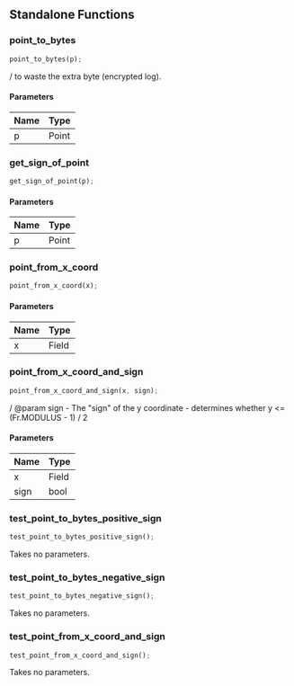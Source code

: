 ## Standalone Functions

### point_to_bytes

```rust
point_to_bytes(p);
```

/ to waste the extra byte (encrypted log).

#### Parameters
| Name | Type |
| --- | --- |
| p | Point |

### get_sign_of_point

```rust
get_sign_of_point(p);
```

#### Parameters
| Name | Type |
| --- | --- |
| p | Point |

### point_from_x_coord

```rust
point_from_x_coord(x);
```

#### Parameters
| Name | Type |
| --- | --- |
| x | Field |

### point_from_x_coord_and_sign

```rust
point_from_x_coord_and_sign(x, sign);
```

/ @param sign - The "sign" of the y coordinate - determines whether y &lt;= (Fr.MODULUS - 1) / 2

#### Parameters
| Name | Type |
| --- | --- |
| x | Field |
| sign | bool |

### test_point_to_bytes_positive_sign

```rust
test_point_to_bytes_positive_sign();
```

Takes no parameters.

### test_point_to_bytes_negative_sign

```rust
test_point_to_bytes_negative_sign();
```

Takes no parameters.

### test_point_from_x_coord_and_sign

```rust
test_point_from_x_coord_and_sign();
```

Takes no parameters.

